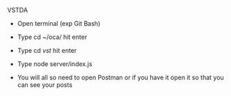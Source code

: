 VSTDA

- Open terminal (exp Git Bash)

- Type cd ~/oca/ hit enter

- Type cd *vst* hit enter

- Type node server/index.js

- You will all so need to open Postman
or if you have it open it so that you can see your posts

